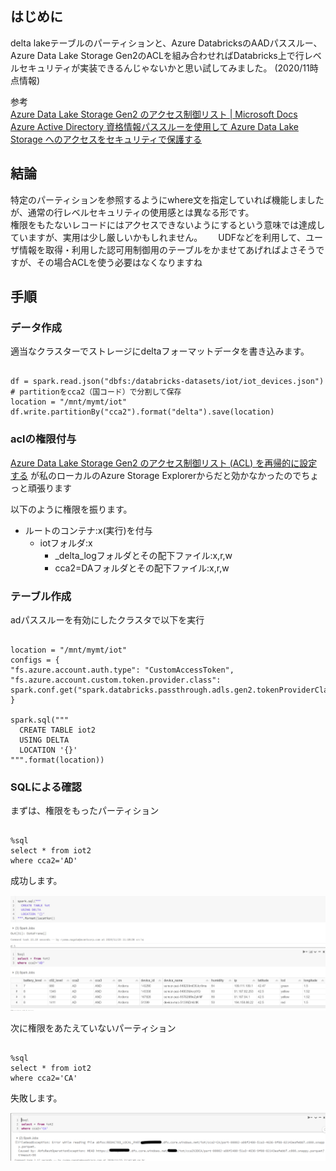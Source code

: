 ## はじめに

delta lakeテーブルのパーティションと、Azure DatabricksのAADパススルー、Azure Data Lake Storage Gen2のACLを組み合わせればDatabricks上で行レベルセキュリティが実装できるんじゃないかと思い試してみました。
(2020/11時点情報)

参考  
[Azure Data Lake Storage Gen2 のアクセス制御リスト | Microsoft Docs​​​​​​​](https://docs.microsoft.com/ja-jp/azure/storage/blobs/data-lake-storage-access-control)  
[Azure Active Directory 資格情報パススルーを使用して Azure Data Lake Storage へのアクセスをセキュリティで保護する](https://docs.microsoft.com/ja-jp/azure/databricks/security/credential-passthrough/adls-passthrough)


## 結論

特定のパーティションを参照するようにwhere文を指定していれば機能しましたが、通常の行レベルセキュリティの使用感とは異なる形です。  
権限をもたないレコードにはアクセスできないようにするという意味では達成していますが、実用は少し厳しいかもしれません。　　
UDFなどを利用して、ユーザ情報を取得・利用した認可用制御用のテーブルをかませてあげればよさそうですが、その場合ACLを使う必要はなくなりますね


## 手順

### データ作成

適当なクラスターでストレージにdeltaフォーマットデータを書き込みます。

``` :python

df = spark.read.json("dbfs:/databricks-datasets/iot/iot_devices.json")
# partitionをcca2（国コード）で分割して保存
location = "/mnt/mymt/iot"
df.write.partitionBy("cca2").format("delta").save(location)

```

### aclの権限付与

[Azure Data Lake Storage Gen2 のアクセス制御リスト (ACL) を再帰的に設定する](https://docs.microsoft.com/ja-jp/azure/storage/blobs/recursive-access-control-lists?tabs=azure-powershell#prerequisites)
が私のローカルのAzure Storage Explorerからだと効かなかったのでちょっと頑張ります

以下のように権限を振ります。

- ルートのコンテナ:x(実行)を付与
  - iotフォルダ:x
    - _delta_logフォルダとその配下ファイル:x,r,w
    - cca2=DAフォルダとその配下ファイル:x,r,w

### テーブル作成

adパススルーを有効にしたクラスタで以下を実行

```:python

location = "/mnt/mymt/iot"
configs = { 
"fs.azure.account.auth.type": "CustomAccessToken",
"fs.azure.account.custom.token.provider.class": spark.conf.get("spark.databricks.passthrough.adls.gen2.tokenProviderClassName")
}

spark.sql("""
  CREATE TABLE iot2
  USING DELTA
  LOCATION '{}'
""".format(location))

```

### SQLによる確認

まずは、権限をもったパーティション

```:python

%sql
select * from iot2
where cca2='AD'

```

成功します。

![](.media/スクリーンショット%202020-11-25%20220011.png)


次に権限をあたえていないパーティション
```:python

%sql
select * from iot2
where cca2='CA'

```

失敗します。

![](.media/スクリーンショット%202020-11-25%20220204.png)